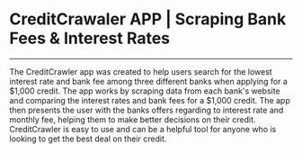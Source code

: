 # CreditCrawaler APP | Scraping Bank Fees & Interest Rates
---

The CreditCrawler app was created to help users search for the lowest interest rate and bank fee among three different banks when applying for a $1,000 credit. The app works by scraping data from each bank's website and comparing the interest rates and bank fees for a $1,000 credit. The app then presents the user with the banks offers regarding to interest rate and monthly fee, helping them to make better decisions on their credit. CreditCrawler is easy to use and can be a helpful tool for anyone who is looking to get the best deal on their credit.

